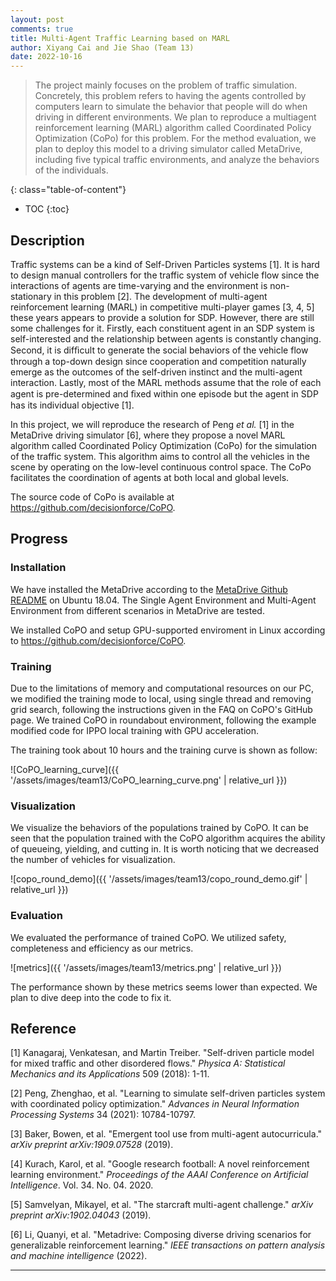 ```yaml
---
layout: post
comments: true
title: Multi-Agent Traffic Learning based on MARL
author: Xiyang Cai and Jie Shao (Team 13)
date: 2022-10-16
---
```



> The project mainly focuses on the problem of traffic simulation. Concretely, this problem refers to having the agents controlled by computers learn to simulate the behavior that people will do when driving in different environments. We plan to reproduce a multiagent reinforcement learning (MARL) algorithm called Coordinated Policy Optimization (CoPo) for this problem. For the method evaluation, we plan to deploy this model to a driving simulator called MetaDrive, including five typical traffic environments, and analyze the behaviors of the individuals.


<!--more-->
{: class="table-of-content"}
* TOC
{:toc}


## Description

Traffic systems can be a kind of Self-Driven Particles systems [1]. It is hard to design manual controllers for the traffic system of vehicle flow since the interactions of agents are time-varying and the environment is non-stationary in this problem [2]. The development of multi-agent reinforcement learning (MARL) in competitive multi-player games [3, 4, 5] these years appears to provide a solution for SDP. However, there are still some challenges for it. Firstly, each constituent agent in an SDP system is self-interested and the relationship between agents is constantly changing. Second, it is difﬁcult to generate the social behaviors of the vehicle flow through a top-down design since cooperation and competition naturally emerge as the outcomes of the self-driven instinct and the multi-agent interaction. Lastly, most of the MARL methods assume that the role of each agent is pre-determined and ﬁxed within one episode but the agent in SDP has its individual objective [1].

In this project, we will reproduce the research of Peng *et al.* [1] in the MetaDrive driving simulator [6], where they propose a novel MARL algorithm called Coordinated Policy Optimization (CoPo) for the simulation of the traffic system. This algorithm aims to control all the vehicles in the scene by operating on the low-level continuous control space. The CoPo facilitates the coordination of agents at both local and global levels.

The source code of CoPo is available at https://github.com/decisionforce/CoPO.

## Progress

### Installation

We have installed the MetaDrive according to the [MetaDrive Github README](https://github.com/metadriverse/metadrive) on Ubuntu 18.04. The Single Agent Environment and Multi-Agent Environment from different scenarios in MetaDrive are tested.



We installed CoPO and setup GPU-supported enviroment in Linux according to https://github.com/decisionforce/CoPO.



### Training

Due to the limitations of memory and computational resources on our PC, we modified the training mode to local, using single thread and removing grid search, following the instructions given in the FAQ on CoPO's GitHub page. We trained CoPO in  roundabout environment, following the example modified code for IPPO local training with GPU acceleration.

The training took about 10 hours and the training curve is shown as follow:

![CoPO_learning_curve]({{ '/assets/images/team13/CoPO_learning_curve.png' | relative_url }})

### Visualization

We visualize the behaviors of the populations trained by CoPO. It can be seen that the population trained with the CoPO algorithm acquires the ability of queueing, yielding, and cutting in. It is worth noticing that we decreased the number of vehicles for visualization.

![copo_round_demo]({{ '/assets/images/team13/copo_round_demo.gif' | relative_url }})



### Evaluation

We evaluated the performance of trained CoPO. We utilized safety, completeness and efficiency as our metrics.

![metrics]({{ '/assets/images/team13/metrics.png' | relative_url }})

The performance shown by these metrics seems lower than expected. We plan to dive deep into the code to fix it.

## Reference

[1] Kanagaraj, Venkatesan, and Martin Treiber. "Self-driven particle model for mixed traffic and other disordered flows." *Physica A: Statistical Mechanics and its Applications* 509 (2018): 1-11.

[2] Peng, Zhenghao, et al. "Learning to simulate self-driven particles system with coordinated policy optimization." *Advances in Neural Information Processing Systems* 34 (2021): 10784-10797.

[3] Baker, Bowen, et al. "Emergent tool use from multi-agent autocurricula." *arXiv preprint arXiv:1909.07528* (2019).

[4] Kurach, Karol, et al. "Google research football: A novel reinforcement learning environment." *Proceedings of the AAAI Conference on Artificial Intelligence*. Vol. 34. No. 04. 2020.

[5] Samvelyan, Mikayel, et al. "The starcraft multi-agent challenge." *arXiv preprint arXiv:1902.04043* (2019).

[6] Li, Quanyi, et al. "Metadrive: Composing diverse driving scenarios for generalizable reinforcement learning." *IEEE transactions on pattern analysis and machine intelligence* (2022).







---
